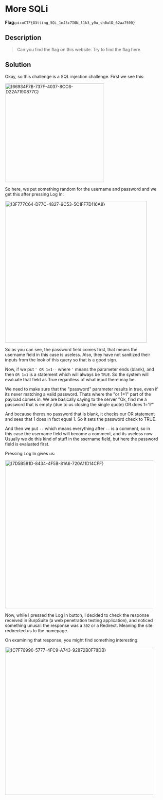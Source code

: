 # More SQLi
__Flag:__`picoCTF{G3tting_5QL_1nJ3c7I0N_l1k3_y0u_sh0ulD_62aa7500}`

## Description
> Can you find the flag on this website. Try to find the flag here.

## Solution
Okay, so this challenge is a SQL injection challenge. First we see this:

<img width="325" alt="{66934F7B-737F-4037-8CC6-D22A7190877C}" src="https://github.com/user-attachments/assets/fcc7b802-7006-499e-844f-8c8a7a3f6c09">

So here, we put something random for the username and password and we get this after pressing Log In:

<img width="466" alt="{3F777C64-D77C-4827-9C53-5C1FF7D116A8}" src="https://github.com/user-attachments/assets/5d057eb4-1561-49df-9d50-38f670213df5">

So as you can see, the password field comes first, that means the username field in this case is useless. Also, they have not sanitized their inputs from the look of this query so that is a good sign.

Now, if we put `' OR 1=1--` where `'` means the parameter ends (blank), and then `OR 1=1` is a statement which will always be `TRUE`. So the system will evaluate that field as True regardless of what input there may be.

We need to make sure that the "password" parameter results in true, even if its never matching a valid password.
Thats where the "or 1=1" part of the payload comes in. We are basically saying to the server "Ok, find me a password that is empty (due to us closing the single quote) OR does 1=1?"

And because theres no password that is blank, it checks our OR statement and sees that 1 does in fact equal 1. So it sets the password check to TRUE.

And then we put `--` which means everything after `--` is a comment, so in this case the username field will become a comment, and its useless now.
Usually we do this kind of stuff in the ssername field, but here the password field is evaluated first. 


Pressing Log In gives us:

<img width="487" alt="{7D5B581D-8434-4F5B-81A6-720A11D14CFF}" src="https://github.com/user-attachments/assets/76861f11-1d72-4659-887c-d8d4e410b2ab">


Now, while I pressed the Log In button, I decided to check the response received in BurpSuite (a web penetration testing application), and noticed something unusal:
the response was a `302` or a Redirect. Meaning the site redirected us to the homepage.

On examining that response, you might find something interesting:

<img width="487" alt="{C7F76990-5777-4FC9-A743-92872B0F78DB}" src="https://github.com/user-attachments/assets/895d02ae-93fb-4464-8951-ebd846d5bdd8">



